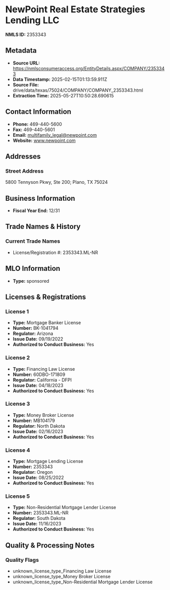 # NewPoint Real Estate Strategies Lending LLC

**NMLS ID:** 2353343

## Metadata
- **Source URL:** https://nmlsconsumeraccess.org/EntityDetails.aspx/COMPANY/2353343
- **Data Timestamp:** 2025-02-15T01:13:59.911Z
- **Source File:** drive/data/texas/75024/COMPANY/COMPANY_2353343.html
- **Extraction Time:** 2025-05-27T10:50:28.690615

## Contact Information
- **Phone:** 469-440-5600
- **Fax:** 469-440-5601
- **Email:** multifamily_legal@newpoint.com
- **Website:** www.newpoint.com

## Addresses
### Street Address
5800 Tennyson Pkwy, Ste 200; Plano, TX 75024

## Business Information
- **Fiscal Year End:** 12/31

## Trade Names & History
### Current Trade Names
- License/Registration #: 2353343.ML-NR

## MLO Information
- **Type:** sponsored

## Licenses & Registrations

### License 1
- **Type:** Mortgage Banker License
- **Number:** BK-1041794
- **Regulator:** Arizona
- **Issue Date:** 09/19/2022
- **Authorized to Conduct Business:** Yes

### License 2
- **Type:** Financing Law License
- **Number:** 60DBO-171809
- **Regulator:** California - DFPI
- **Issue Date:** 04/18/2023
- **Authorized to Conduct Business:** Yes

### License 3
- **Type:** Money Broker License
- **Number:** MB104179
- **Regulator:** North Dakota
- **Issue Date:** 02/16/2023
- **Authorized to Conduct Business:** Yes

### License 4
- **Type:** Mortgage Lending License
- **Number:** 2353343
- **Regulator:** Oregon
- **Issue Date:** 08/25/2022
- **Authorized to Conduct Business:** Yes

### License 5
- **Type:** Non-Residential Mortgage Lender License
- **Number:** 2353343.ML-NR
- **Regulator:** South Dakota
- **Issue Date:** 11/16/2023
- **Authorized to Conduct Business:** Yes

## Quality & Processing Notes
### Quality Flags
- unknown_license_type_Financing Law License
- unknown_license_type_Money Broker License
- unknown_license_type_Non-Residential Mortgage Lender License
